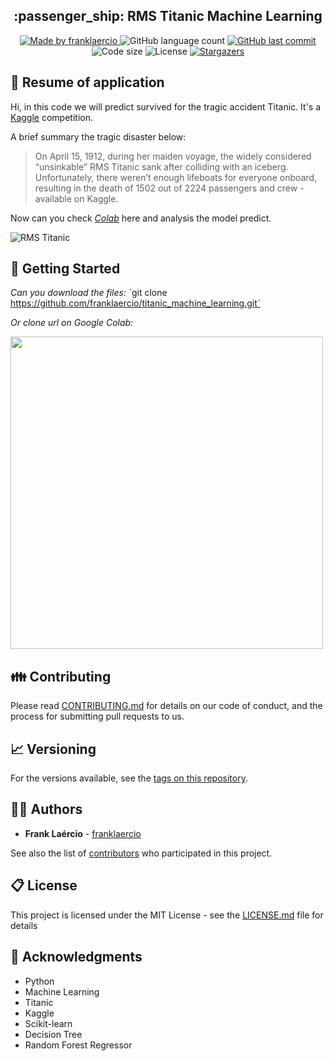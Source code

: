 <h2 align="center"> 
  :passenger_ship: RMS Titanic Machine Learning
</h1>

<p align="center">
  <a href="https://www.linkedin.com/in/frank-laercio/">
    <img alt="Made by franklaercio" src="https://img.shields.io/badge/Linkedin-Made%20by%20franklaercio-blue">
  </a>
  
  <img alt="GitHub language count" src="https://img.shields.io/github/languages/count/franklaercio/titanic_machine_learning?color=%2304D361">
  
  <a href="https://github.com/franklaercio/titanic_machine_learning/commits/master">
    <img alt="GitHub last commit" src="https://img.shields.io/github/last-commit/franklaercio/shop_app_flutter">
  </a>
  
  <img alt="Code size" src="https://img.shields.io/github/languages/code-size/franklaercio/shop_app_flutter">

  <img alt="License" src="https://img.shields.io/badge/license-MIT-brightgreen">
   <a href="https://github.com/franklaercio/titanic_machine_learning/stargazers">
    <img alt="Stargazers" src="https://img.shields.io/github/stars/franklaercio/titanic_machine_learning?style=social">
  </a>
</p>

## :bookmark_tabs: Resume of application
Hi, in this code we will predict survived for the tragic accident Titanic. It's a [Kaggle](https://www.kaggle.com/c/titanic) competition.

A brief summary the tragic disaster below:

> On April 15, 1912, during her maiden voyage, the widely considered “unsinkable” RMS Titanic sank after colliding with an iceberg. Unfortunately, there weren’t enough lifeboats for everyone onboard, resulting in the death of 1502 out of 2224 passengers and crew - available on Kaggle.

Now can you check *[Colab](https://github.com/franklaercio/titanic_machine_learning/blob/master/Titanic.ipynb)* here and analysis the model predict.

![RMS Titanic](https://user-images.githubusercontent.com/38151364/96202287-31e97980-0f35-11eb-91dd-089d093fe62d.gif)

## :mag_right: Getting Started

*Can you download the files:*
ˋgit clone https://github.com/franklaercio/titanic_machine_learning.gitˋ 

*Or clone url on Google Colab:*

<img tile="Exemplo import Google Colab" src="https://user-images.githubusercontent.com/38151364/96202742-64e03d00-0f36-11eb-98cc-b6dd2f8d141a.png" width="500">

## :family: Contributing

Please read [CONTRIBUTING.md](https://gist.github.com/PurpleBooth/b24679402957c63ec426) for details on our code of conduct, and the process for submitting pull requests to us.

## :chart_with_upwards_trend: Versioning

For the versions available, see the [tags on this repository](https://github.com/franklaercio/shop_app_flutter/tags). 

## :man_technologist: Authors

* **Frank Laércio** - [franklaercio](https://github.com/franklaercio)

See also the list of [contributors](https://github.com/franklaercio/shop_app_flutter/contributors) who participated in this project.

## :clipboard: License

This project is licensed under the MIT License - see the [LICENSE.md](LICENSE.md) file for details

## :newspaper: Acknowledgments

- Python
- Machine Learning
- Titanic
- Kaggle
- Scikit-learn
- Decision Tree
- Random Forest Regressor
